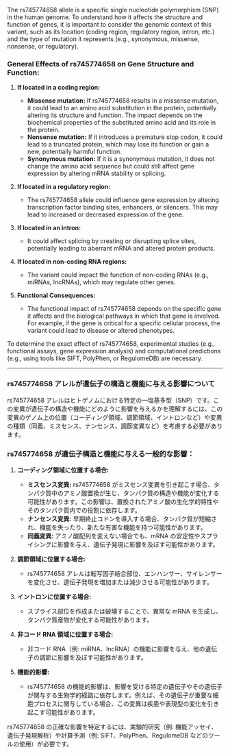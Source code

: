 The rs745774658 allele is a specific single nucleotide polymorphism (SNP) in the human genome. To understand how it affects the structure and function of genes, it is important to consider the genomic context of this variant, such as its location (coding region, regulatory region, intron, etc.) and the type of mutation it represents (e.g., synonymous, missense, nonsense, or regulatory).

### General Effects of rs745774658 on Gene Structure and Function:
1. **If located in a coding region:**
   - **Missense mutation:** If rs745774658 results in a missense mutation, it could lead to an amino acid substitution in the protein, potentially altering its structure and function. The impact depends on the biochemical properties of the substituted amino acid and its role in the protein.
   - **Nonsense mutation:** If it introduces a premature stop codon, it could lead to a truncated protein, which may lose its function or gain a new, potentially harmful function.
   - **Synonymous mutation:** If it is a synonymous mutation, it does not change the amino acid sequence but could still affect gene expression by altering mRNA stability or splicing.

2. **If located in a regulatory region:**
   - The rs745774658 allele could influence gene expression by altering transcription factor binding sites, enhancers, or silencers. This may lead to increased or decreased expression of the gene.

3. **If located in an intron:**
   - It could affect splicing by creating or disrupting splice sites, potentially leading to aberrant mRNA and altered protein products.

4. **If located in non-coding RNA regions:**
   - The variant could impact the function of non-coding RNAs (e.g., miRNAs, lncRNAs), which may regulate other genes.

5. **Functional Consequences:**
   - The functional impact of rs745774658 depends on the specific gene it affects and the biological pathways in which that gene is involved. For example, if the gene is critical for a specific cellular process, the variant could lead to disease or altered phenotypes.

To determine the exact effect of rs745774658, experimental studies (e.g., functional assays, gene expression analysis) and computational predictions (e.g., using tools like SIFT, PolyPhen, or RegulomeDB) are necessary.

---

### rs745774658 アレルが遺伝子の構造と機能に与える影響について
rs745774658 アレルはヒトゲノムにおける特定の一塩基多型（SNP）です。この変異が遺伝子の構造や機能にどのように影響を与えるかを理解するには、この変異のゲノム上の位置（コーディング領域、調節領域、イントロンなど）や変異の種類（同義、ミスセンス、ナンセンス、調節変異など）を考慮する必要があります。

### rs745774658 が遺伝子構造と機能に与える一般的な影響：
1. **コーディング領域に位置する場合:**
   - **ミスセンス変異:** rs745774658 がミスセンス変異を引き起こす場合、タンパク質中のアミノ酸置換が生じ、タンパク質の構造や機能が変化する可能性があります。この影響は、置換されたアミノ酸の生化学的特性やそのタンパク質内での役割に依存します。
   - **ナンセンス変異:** 早期終止コドンを導入する場合、タンパク質が短縮され、機能を失ったり、新たな有害な機能を持つ可能性があります。
   - **同義変異:** アミノ酸配列を変えない場合でも、mRNA の安定性やスプライシングに影響を与え、遺伝子発現に影響を及ぼす可能性があります。

2. **調節領域に位置する場合:**
   - rs745774658 アレルは転写因子結合部位、エンハンサー、サイレンサーを変化させ、遺伝子発現を増加または減少させる可能性があります。

3. **イントロンに位置する場合:**
   - スプライス部位を作成または破壊することで、異常な mRNA を生成し、タンパク質産物が変化する可能性があります。

4. **非コード RNA 領域に位置する場合:**
   - 非コード RNA（例: miRNA、lncRNA）の機能に影響を与え、他の遺伝子の調節に影響を及ぼす可能性があります。

5. **機能的影響:**
   - rs745774658 の機能的影響は、影響を受ける特定の遺伝子やその遺伝子が関与する生物学的経路に依存します。例えば、その遺伝子が重要な細胞プロセスに関与している場合、この変異は疾患や表現型の変化を引き起こす可能性があります。

rs745774658 の正確な影響を特定するには、実験的研究（例: 機能アッセイ、遺伝子発現解析）や計算予測（例: SIFT、PolyPhen、RegulomeDB などのツールの使用）が必要です。